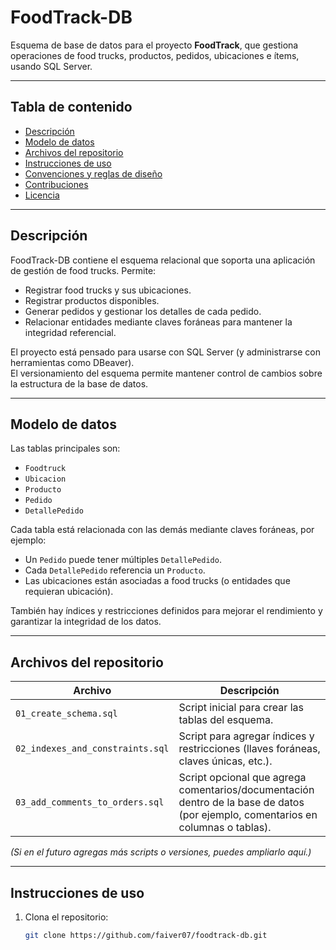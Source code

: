 # FoodTrack-DB

Esquema de base de datos para el proyecto **FoodTrack**, que gestiona operaciones de food trucks, productos, pedidos, ubicaciones e ítems, usando SQL Server.

---

## Tabla de contenido

- [Descripción](#descripción)  
- [Modelo de datos](#modelo-de-datos)  
- [Archivos del repositorio](#archivos-del-repositorio)  
- [Instrucciones de uso](#instrucciones-de-uso)  
- [Convenciones y reglas de diseño](#convenciones-y-reglas-de-diseño)  
- [Contribuciones](#contribuciones)  
- [Licencia](#licencia)  

---

## Descripción

FoodTrack-DB contiene el esquema relacional que soporta una aplicación de gestión de food trucks. Permite:

- Registrar food trucks y sus ubicaciones.  
- Registrar productos disponibles.  
- Generar pedidos y gestionar los detalles de cada pedido.  
- Relacionar entidades mediante claves foráneas para mantener la integridad referencial.

El proyecto está pensado para usarse con SQL Server (y administrarse con herramientas como DBeaver).  
El versionamiento del esquema permite mantener control de cambios sobre la estructura de la base de datos.  

---

## Modelo de datos

Las tablas principales son:

- `Foodtruck`  
- `Ubicacion`  
- `Producto`  
- `Pedido`  
- `DetallePedido`  

Cada tabla está relacionada con las demás mediante claves foráneas, por ejemplo:

- Un `Pedido` puede tener múltiples `DetallePedido`.  
- Cada `DetallePedido` referencia un `Producto`.  
- Las ubicaciones están asociadas a food trucks (o entidades que requieran ubicación).  

También hay índices y restricciones definidos para mejorar el rendimiento y garantizar la integridad de los datos.

---

## Archivos del repositorio

| Archivo | Descripción |
|---|---|
| `01_create_schema.sql` | Script inicial para crear las tablas del esquema. |
| `02_indexes_and_constraints.sql` | Script para agregar índices y restricciones (llaves foráneas, claves únicas, etc.). |
| `03_add_comments_to_orders.sql` | Script opcional que agrega comentarios/documentación dentro de la base de datos (por ejemplo, comentarios en columnas o tablas). |

*(Si en el futuro agregas más scripts o versiones, puedes ampliarlo aquí.)*

---

## Instrucciones de uso

1. Clona el repositorio:  
   ```bash
   git clone https://github.com/faiver07/foodtrack-db.git

